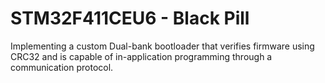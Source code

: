# STM32F411CEU6 - Black Pill
Implementing a custom Dual-bank bootloader that verifies firmware using CRC32
and is capable of in-application programming through a communication protocol.
